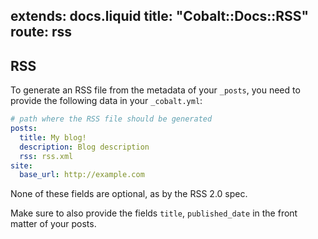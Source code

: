extends: docs.liquid
title: "Cobalt::Docs::RSS"
route: rss
---
## RSS

To generate an RSS file from the metadata of your `_posts`,
you need to provide the following data in your `_cobalt.yml`:

```yml
# path where the RSS file should be generated
posts:
  title: My blog!
  description: Blog description
  rss: rss.xml
site:
  base_url: http://example.com
```

None of these fields are optional, as by the RSS
2.0 spec.

Make sure to also provide the fields `title`,
`published_date` in the front matter of
your posts.

